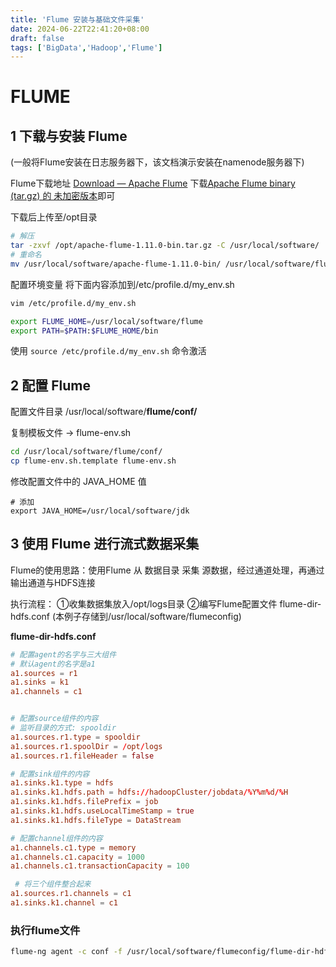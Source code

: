 ```yaml
---
title: 'Flume 安装与基础文件采集'
date: 2024-06-22T22:41:20+08:00
draft: false
tags: ['BigData','Hadoop','Flume']
---
```


# FLUME



## 1 下载与安装 Flume

​	(一般将Flume安装在日志服务器下，该文档演示安装在namenode服务器下)

Flume下载地址 [Download — Apache Flume](https://flume.apache.org/download.html)
	下载[Apache Flume binary (tar.gz) 的 未加密版本](https://dlcdn.apache.org/flume/1.11.0/apache-flume-1.11.0-bin.tar.gz)即可

下载后上传至/opt目录

```bash
# 解压
tar -zxvf /opt/apache-flume-1.11.0-bin.tar.gz -C /usr/local/software/
# 重命名
mv /usr/local/software/apache-flume-1.11.0-bin/ /usr/local/software/flume
```

配置环境变量
将下面内容添加到/etc/profile.d/my_env.sh

```bash
vim /etc/profile.d/my_env.sh

export FLUME_HOME=/usr/local/software/flume
export PATH=$PATH:$FLUME_HOME/bin
```

使用 `source /etc/profile.d/my_env.sh` 命令激活



## 2 配置 Flume

配置文件目录 /usr/local/software/**flume/conf/**

复制模板文件 -> flume-env.sh

```bash
cd /usr/local/software/flume/conf/
cp flume-env.sh.template flume-env.sh
```

修改配置文件中的 JAVA_HOME 值

```
# 添加
export JAVA_HOME=/usr/local/software/jdk
```



## 3 使用 Flume 进行流式数据采集

Flume的使用思路：使用Flume 从 数据目录 采集 源数据，经过通道处理，再通过输出通道与HDFS连接

执行流程：
	①收集数据集放入/opt/logs目录
	②编写Flume配置文件 flume-dir-hdfs.conf (本例子存储到/usr/local/software/flumeconfig) 

**flume-dir-hdfs.conf**

```conf
# 配置agent的名字与三大组件
# 默认agent的名字是a1
a1.sources = r1
a1.sinks = k1
a1.channels = c1


# 配置source组件的内容
# 监听目录的方式: spooldir
a1.sources.r1.type = spooldir
a1.sources.r1.spoolDir = /opt/logs
a1.sources.r1.fileHeader = false

# 配置sink组件的内容
a1.sinks.k1.type = hdfs
a1.sinks.k1.hdfs.path = hdfs://hadoopCluster/jobdata/%Y%m%d/%H
a1.sinks.k1.hdfs.filePrefix = job
a1.sinks.k1.hdfs.useLocalTimeStamp = true
a1.sinks.k1.hdfs.fileType = DataStream

# 配置channel组件的内容
a1.channels.c1.type = memory
a1.channels.c1.capacity = 1000
a1.channels.c1.transactionCapacity = 100

 # 将三个组件整合起来
a1.sources.r1.channels = c1
a1.sinks.k1.channel = c1
```

### 执行flume文件

```bash
flume-ng agent -c conf -f /usr/local/software/flumeconfig/flume-dir-hdfs.conf -n a1
```

